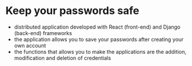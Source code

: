 # Keep your passwords safe

- distributed application developed with React (front-end) and Django (back-end) frameworks
- the application allows you to save your passwords after creating your own account
- the functions that allows you to make the applications are the addition, modification and deletion of credentials
